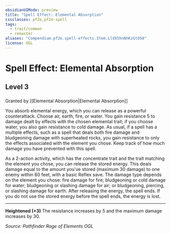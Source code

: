 ```yaml
---
obsidianUIMode: preview
title: "Spell Effect: Elemental Absorption"
cssclasses: pf2e,pf2e-spell
tags:
  - trait/common
  - remaster
aliases: "Compendium.pf2e.spell-effects.Item.LldX5hnNhKzGtOS0"
license: OGL
---
```

# Spell Effect: Elemental Absorption
## Level 3
### 






Granted by [[Elemental Absorption|Elemental Absorption]]

You absorb elemental energy, which you can release as a powerful counterattack. Choose air, earth, fire, or water. You gain resistance 5 to damage dealt by effects with the chosen elemental trait; if you choose water, you also gain resistance to cold damage. As usual, if a spell has a multiple effects, such as a spell that deals both fire damage and bludgeoning damage with superheated rocks, you gain resistance to only the effects associated with the element you chose. Keep track of how much damage you have prevented with this spell.

As a 2-action activity, which has the concentrate trait and the trait matching the element you chose, you can release the stored energy. This deals damage equal to the amount you've stored (maximum 30 damage) to one enemy within 60 feet, with a basic Reflex save. The damage type depends on the element you chose: fire damage for fire; bludgeoning or cold damage for water; bludgeoning or slashing damage for air; or bludgeoning, piercing, or slashing damage for earth. After releasing the energy, the spell ends. If you do not use the stored energy before the spell ends, the energy is lost.

* * *

**Heightened (+3)** The resistance increases by 5 and the maximum damage increases by 30.

*Source: Pathfinder Rage of Elements*
*OGL*
